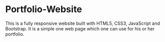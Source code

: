 # Portfolio-Website
This is a fully responsive website built with HTML5, CSS3, JavaScript and Bootstrap.
It is a simple one web page which one can use for his or her portfolio.
